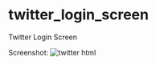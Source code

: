 # twitter_login_screen
Twitter Login Screen

Screenshot:
![twitter html](https://github.com/ufukcagris/twitter_login_screen/assets/51057559/9ea7fc99-4402-457d-b191-7223d933aa77)
